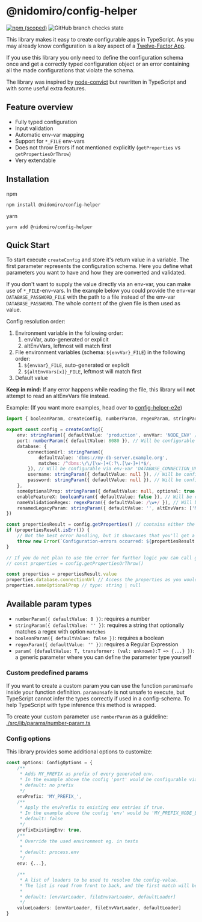 # @nidomiro/config-helper

[![npm (scoped)](https://img.shields.io/npm/v/@nidomiro/config-helper)](https://www.npmjs.com/package/@nidomiro/config-helper) ![GitHub branch checks state](https://img.shields.io/github/checks-status/nidomiro/ts-tools/main?label=build)

This library makes it easy to create configurable apps in TypeScript.
As you may already know configuration is a key aspect of a [Twelve-Factor App](https://12factor.net).

If you use this library you only need to define the configuration schema once and get a correctly typed configuration object or an error containing all the made configurations that violate the schema.

The library was inspired by [node-convict](https://github.com/mozilla/node-convict) but rewritten in TypeScript and with some useful extra features.

## Feature overview

-   Fully typed configuration
-   Input validation
-   Automatic env-var mapping
-   Support for `*_FILE` env-vars
-   Does not throw Errors if not mentioned explicitly (`getProperties` vs `getPropertiesOrThrow`)
-   Very extendable

## Installation

npm

```shell
npm install @nidomiro/config-helper
```

yarn

```shell
yarn add @nidomiro/config-helper
```

## Quick Start

To start execute `createConfig` and store it's return value in a variable.
The first parameter represents the configuration schema.
Here you define what parameters you want to have and how they are converted and validated.

If you don't want to supply the value directly via an env-var, you can make use of `*_FILE`-env-vars.
In the example below you could provide the env-var `DATABASE_PASSWORD_FILE` with the path to a file instead of the env-var `DATABASE_PASSWORD`.
The whole content of the given file is then used as value.

Config resolution order:

1. Environment variable in the following order:
    1. envVar, auto-generated or explicit
    2. altEnvVars, leftmost will match first
2. File environment variables (schema: `${envVar}_FILE`) in the following order:
    1. `${envVar}_FILE`, auto-generated or explicit
    2. `${altEnvVars[x]}_FILE`, leftmost will match first
3. Default value

**Keep in mind:** If any error happens while reading the file, this library will **not** attempt to read an altEnvVars file instead.

Example:
(If you want more examples, head over to [config-helper-e2e](https://github.com/nidomiro/ts-tools/tree/main/packages/config-helper-e2e/))

```typescript
import { booleanParam, createConfig, numberParam, regexParam, stringParam } from '@nidomiro/config-helper'

export const config = createConfig({
	env: stringParam({ defaultValue: 'production', envVar: 'NODE_ENV' /* This won't be overwritten by default */ }),
	port: numberParam({ defaultValue: 8080 }), // Will be configurable via env-var 'PORT'
	database: {
		connectionUrl: stringParam({
			defaultValue: 'dbms://my-db-server.example.org',
			matches: /^dbms:\/\/[\w-]+(:?\.[\w-]+)*$/,
		}), // Will be configurable via env-var 'DATABASE_CONNECTION_URL' and checked if it matches the given regex
		username: stringParam({ defaultValue: null }), // Will be configurable via env-var 'DATABASE_USERNAME' and will return an error if it wasn't set
		password: stringParam({ defaultValue: null }), // Will be configurable via env-var 'DATABASE_PASSWORD' and will return an error if it wasn't set
	},
	someOptionalProp: stringParam({ defaultValue: null, optional: true }), // Will be configurable via env-var 'SOME_OPTIONAL_PROP' and can be null
	enableFeatureX: booleanParam({ defaultValue: false }), // Will be configurable via env-var 'ENABLE_FEATURE_X'
	nameValidationRegex: regexParam({ defaultValue: /\w+/ }), // Will be configurable via env-var 'NAME_VALIDATION_REGEX' and checked if it is a valid regex
	renamedLegacyParam: stringParam({ defaultValue: '', altEnvVars: ['MY_OLD_ENV_VAR_NAME'] }), // Will be configurable via env-var 'RENAMED_LEGACY_PARAM' and if this env-var does not exist the env-var value of 'MY_OLD_ENV_VAR_NAME' will be used
})

const propertiesResult = config.getProperties() // contains either the properties or a list of errors (uses neverthrow's Result)
if (propertiesResult.isErr()) {
	// Not the best error handling, but it showcases that you'll get a list with all errors
	throw new Error(`Configuration-errors occurred: ${propertiesResult.error.map(schemaErrorToString).toString()}`)
}

// If you do not plan to use the error for further logic you can call getPropertiesOrThrow() instead
// const properties = config.getPropertiesOrThrow()

const properties = propertiesResult.value
properties.database.connectionUrl // Access the properties as you would expect; type: string
properties.someOptionalProp // type: string | null
```

## Available param types

-   `numberParam({ defaultValue: 0 })`: requires a number
-   `stringParam({ defaultValue: '' })`: requires a string that optionally matches a regex with option `matches`
-   `booleanParam({ defaultValue: false })`: requires a boolean
-   `regexParam({ defaultValue: '' })`: requires a Regular Expression
-   `param( {defaultValue: T, transformer: (val: unknown):T => {...} })`: a generic parameter where you can define the parameter type yourself

### Custom predefined params

If you want to create a custom param you can use the function `paramUnsafe` inside your function definition.
`paramUnsafe` is not unsafe to execute, but TypeScript cannot infer the types correctly if used in a config-schema.
To help TypeScript with type inference this method is wrapped.

To create your custom parameter use `numberParam` as a guideline: [./src/lib/params/number-param.ts]()

### Config options

This library provides some additional options to customize:

```typescript
const options: ConfigOptions = {
	/**
	 * Adds MY_PREFIX as prefix of every generated env.
	 * In the example above the config 'port' would be configurable via 'MY_PREFIX_PORT'.
	 * default: no prefix
	 */
	envPrefix: 'MY_PREFIX_',
	/**
	 * Apply the envPrefix to existing env entries if true.
	 * In the example above the config 'env' would be 'MY_PREFIX_NODE_ENV'
	 * default: false
	 */
	prefixExistingEnv: true,
	/**
	 * Override the used environment eg. in tests
	 *
	 * default: process.env
	 */
	env: {...},

	/**
	 * A list of loaders to be used to resolve the config-value.
	 * The list is read from front to back, and the first match will be used as value.
	 *
	 * default: [envVarLoader, fileEnvVarLoader, defaultLoader]
	 */
	valueLoaders: [envVarLoader, fileEnvVarLoader, defaultLoader]
}
```
